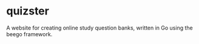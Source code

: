 quizster
========

A website for creating online study question banks, written in Go using the beego framework.
